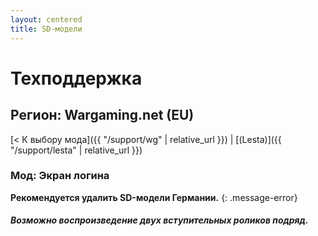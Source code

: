 ```yaml
---
layout: centered
title: SD-модели
---
```


# Техподдержка

## Регион: Wargaming.net (EU)

[< К выбору мода]({{ "/support/wg" | relative_url }}) \| [(Lesta)]({{ "/support/lesta" | relative_url }})

### Мод: Экран логина

**Рекомендуется удалить SD-модели Германии.**
{: .message-error}

##### Возможно воспроизведение двух вступительных роликов подряд.